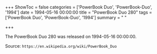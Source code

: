 +++
ShowToc = false
categories = ['PowerBook Duo', 'PowerBook-Duo', '1994']
date = 1994-05-16 00:00:00
title = "PowerBook Duo 280"
tags = ['PowerBook Duo', 'PowerBook-Duo', '1994']
summary = " "

+++

The PowerBook Duo 280 was released on 1994-05-16 00:00:00.

Source: `https://en.wikipedia.org/wiki/PowerBook_Duo`


